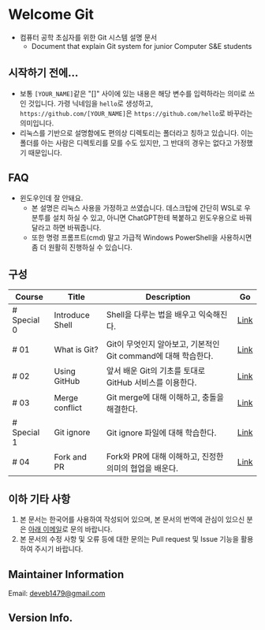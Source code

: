 # Welcome Git

- 컴퓨터 공학 초심자를 위한 Git 시스템 설명 문서
  - Document that explain Git system for junior Computer S&amp;E students

## 시작하기 전에...

- 보통 `[YOUR_NAME]`같은 "[]" 사이에 있는 내용은 해당 변수를 입력하라는 의미로 쓰인 것입니다. 가령 닉네임을 `hello`로 생성하고, `https://github.com/[YOUR_NAME]`은 `https://github.com/hello`로 바꾸라는 의미입니다.
- 리눅스를 기반으로 설명함에도 편의상 디렉토리는 폴더라고 칭하고 있습니다. 이는 폴더를 아는 사람은 디렉토리를 모를 수도 있지만, 그 반대의 경우는 없다고 가정했기 때문입니다.

## FAQ

- 윈도우인데 잘 안돼요.
  - 본 설명은 리눅스 사용을 가정하고 쓰였습니다. 데스크탑에 간단히 WSL로 우분투를 설치 하실 수 있고, 아니면 ChatGPT한테 복붙하고 윈도우용으로 바꿔달라고 하면 바꿔줍니다.
  - 또한 명령 프롬프트(cmd) 말고 가급적 Windows PowerShell을 사용하시면 좀 더 원활히 진행하실 수 있습니다.

## 구성

|Course|Title|Description|Go|
|------|-----|-----------|--|
|# Special 0|Introduce Shell|Shell을 다루는 법을 배우고 익숙해진다.|[Link](./S0/READMD.md)
|# 01|What is Git?|Git이 무엇인지 알아보고, 기본적인 Git command에 대해 학습한다.|[Link](./C01/README.md)|
|# 02|Using GitHub|앞서 배운 Git의 기초를 토대로 GitHub 서비스를 이용한다.|[Link](./C02/README.md)|
|# 03|Merge conflict|Git merge에 대해 이해하고, 충돌을 해결한다.|[Link](./C03/README.md)|
|# Special 1|Git ignore|Git ignore 파일에 대해 학습한다.|[Link](./S1/READMD.md)
|# 04|Fork and PR|Fork와 PR에 대해 이해하고, 진정한 의미의 협업을 배운다.|[Link](./C04/README.md)|

## 이하 기타 사항

1. 본 문서는 한국어를 사용하여 작성되어 있으며, 본 문서의 번역에 관심이 있으신 분은 [아래 이메일](mailto:deveb1479@gmail.com)로 문의 바랍니다.
2. 본 문서의 수정 사항 및 오류 등에 대한 문의는 Pull request 및 Issue 기능을 활용하여 주시기 바랍니다.

## Maintainer Information

Email: deveb1479@gmail.com

## Version Info.

